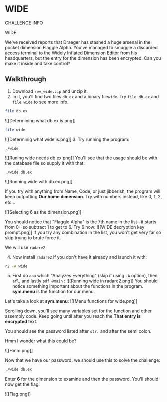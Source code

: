 # WIDE
CHALLENGE INFO

WIDE

We've received reports that Draeger has stashed a huge arsenal in the pocket dimension Flaggle Alpha. You've managed to smuggle a discarded access terminal to the Widely Inflated Dimension Editor from his headquarters, but the entry for the dimension has been encrypted. Can you make it inside and take control?

## Walkthrough
1. Download `rev_wide.zip` and unzip it.
2. In it, you'll find two files `db.ex` and a binary file`wide`. Try `file db.ex` and `file wide` to see more info.
```bash
file db.ex
```
![[Determining what db.ex is.png]]
```bash
file wide
```
![[Determinig what wide is.png]]
3. Try running the program:
```base
./wide
```
![[Runing wide needs db.ex.png]]
You'll see that the usage should be with the database file so supply it with that:
```base
./wide db.ex
```
![[Running wide with db.ex.png]]

If you try with anything from Name, Code, or just jibberish, the program will keep outputting **Our home dimension**.
Try with numbers instead, like 0, 1, 2, etc...

![[Selecting 6 as the dimension.png]]

You should notice that  "Flaggle Alpha" is the 7th name in the list--it starts from 0--so subtract 1 to get to 6. Try 6 now:
![[WIDE decryption key prompt.png]]
If you try any combination in the list, you won't get very far so skip trying to brute force it. 

We will use `radare2`

4. Now install `radare2` if you don't have it already and launch it with:
```bash
r2 -A wide
```
5. First do `aaa` which "Analyzes Everything" (skip if using `-A` option), then `afl`, and lastly `pdf @main` :
![[Running wide in radare2.png]]
You should notice something important about the functions in the program. **sym.menu** is the function for our menu.

Let's take a look at **sym.menu**:
![[Menu functions for wide.png]]

Scrolling down, you'll see many variables set for the function and other assembly code.
Keep going until after you reach the **That entry is encrypted** text.

You should see the password listed after `str.` and after the semi colon.

Hmm I wonder what this could be?

![[Hmm.png]]

Now that we have our password, we should use this to solve the challenge:
```bash
./wide db.ex
```

Enter **6** for the dimension to examine and then the password. You'll should now get the flag.

![[Flag.png]]